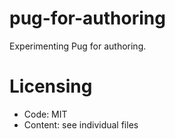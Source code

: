 # pug-for-authoring

Experimenting Pug for authoring.

# Licensing

* Code: MIT
* Content: see individual files
